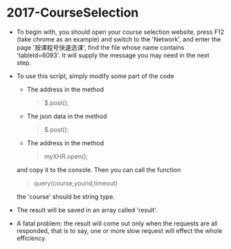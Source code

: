 # 2017-CourseSelection
* To begin with, you should open your course selection website, press F12 (take chrome as an example) and switch to the 'Network', and enter the page '按课程号快速选课', find the file whose name contains 'tableId=6093'. It will supply the message you may need in the next step.
* To use this script, simply modify some part of the code
  * The address in the method   
      > $.post();
  * The json data in the method
      > $.post();
  * The address in the method
      > myXHR.open();
  
  and copy it to the console. Then you can call the function 
  
    >query(course,yourid,timeout)
  
  the 'course' should be string type.
  
* The result will be saved in an array called 'result'.
* A fatal problem: the result will come out only when the requests are all responded, that is to say, one or more slow request will effect the whole efficiency.
